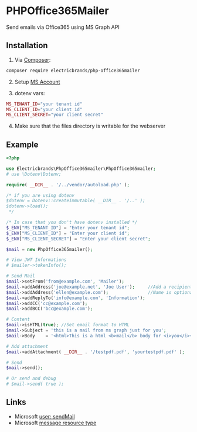 # PHPOffice365Mailer
Send emails via Office365 using MS Graph API

## Installation
1. Via [Composer](https://getcomposer.org/):
```bash
composer require electricbrands/php-office365mailer
```

2. Setup [MS Account](https://learn.microsoft.com/en-us/exchange/client-developer/legacy-protocols/how-to-authenticate-an-imap-pop-smtp-application-by-using-oauth)

3. dotenv vars:
```php
MS_TENANT_ID="your tenant id" 
MS_CLIENT_ID="your client id" 
MS_CLIENT_SECRET="your client secret"
```

4. Make sure that the files directory is writable for the webserver

## Example 
```php
<?php 

use Electricbrands\PhpOffice365mailer\PhpOffice365mailer;
# use \Dotenv\Dotenv;

require( __DIR__ . '/../vendor/autoload.php' );

/* if you are using dotenv
$dotenv = Dotenv::createImmutable( __DIR__ . '/..' );
$dotenv->load();
 */

/* In case that you don't have dotenv installed */
$_ENV["MS_TENANT_ID"] = "Enter your tenant id"; 
$_ENV["MS_CLIENT_ID"] = "Enter your client id"; 
$_ENV["MS_CLIENT_SECRET"] = "Enter your client secret";

$mail = new PhpOffice365mailer();

# View JWT Informations
# $mailer->tokenInfo();

# Send Mail
$mail->setFrom('from@example.com', 'Mailer');
$mail->addAddress('joe@example.net', 'Joe User');     //Add a recipient
$mail->addAddress('ellen@example.com');               //Name is optional
$mail->addReplyTo('info@example.com', 'Information');
$mail->addCC('cc@example.com');
$mail->addBCC('bcc@example.com');

# Content
$mail->isHTML(true); //Set email format to HTML
$mail->Subject = 'this is a mail from ms graph just for you';
$mail->Body    = '<html>This is a html <b>mail</b> body for <i>you</i></html>';

# Add attachment
$mail->addAttachment( __DIR__ . '/testpdf.pdf', 'yourtestpdf.pdf' );

# Send
$mail->send();

# Or send and debug
# $mail->send( true );
```

## Links 
 - Microsoft [user: sendMail](https://learn.microsoft.com/en-us/graph/api/user-sendmail?view=graph-rest-1.0&tabs=http)
 - Microsoft [message resource type](https://learn.microsoft.com/en-us/graph/api/resources/message?view=graph-rest-1.0)